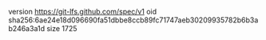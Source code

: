 version https://git-lfs.github.com/spec/v1
oid sha256:6ae24e18d096690fa51dbbe8ccb89fc71747aeb30209935782b6b3ab246a3a1d
size 1725
